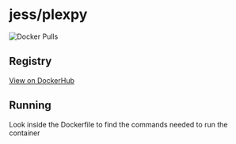 # jess/plexpy

![Docker Pulls](https://img.shields.io/docker/pulls/jess/plexpy)



## Registry

[View on DockerHub](https://hub.docker.com/r/jess/plexpy)

## Running

Look inside the Dockerfile to find the commands needed to run the container
